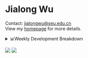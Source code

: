 #  Jialong Wu

Contact: jialongwu@seu.edu.cn<br>
View my [homepage](https://callanwu.github.io/) for more details.

<details><summary>📊Weekly Development Breakdown</summary>

<!--START_SECTION:waka-->

```txt
From: 05 October 2024 - To: 12 October 2024

Total Time: 15 hrs 18 mins

Python       12 hrs 50 mins  █████████████████████░░░░   83.96 %
JSON         1 hr 17 mins    ██░░░░░░░░░░░░░░░░░░░░░░░   08.49 %
Bash         24 mins         ▓░░░░░░░░░░░░░░░░░░░░░░░░   02.69 %
Text         18 mins         ▓░░░░░░░░░░░░░░░░░░░░░░░░   02.00 %
Other        14 mins         ▒░░░░░░░░░░░░░░░░░░░░░░░░   01.59 %
```

<!--END_SECTION:waka-->

[![wakatime](https://wakatime.com/badge/user/c6720b29-9431-4a60-bc9d-e1fb2b6bd65f.svg)](https://wakatime.com/@c6720b29-9431-4a60-bc9d-e1fb2b6bd65f)
</details>

[![](https://img.shields.io/badge/Google%20Scholar-4385FE.svg?&color=d6d6d6&style=flat-square&logo=google-scholar)](https://scholar.google.com/citations?user=6eg2m4YAAAAJ)
![](https://komarev.com/ghpvc/?username=callanwu)
